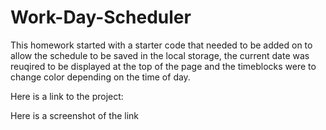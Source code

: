# Work-Day-Scheduler
This homework started with a starter code that needed to be added on to allow the schedule to be saved in the local storage, the current date was reuqired to be displayed at the top of the page and the timeblocks were to change color depending on the time of day. 

Here is a link to the project:

Here is a screenshot of the link
